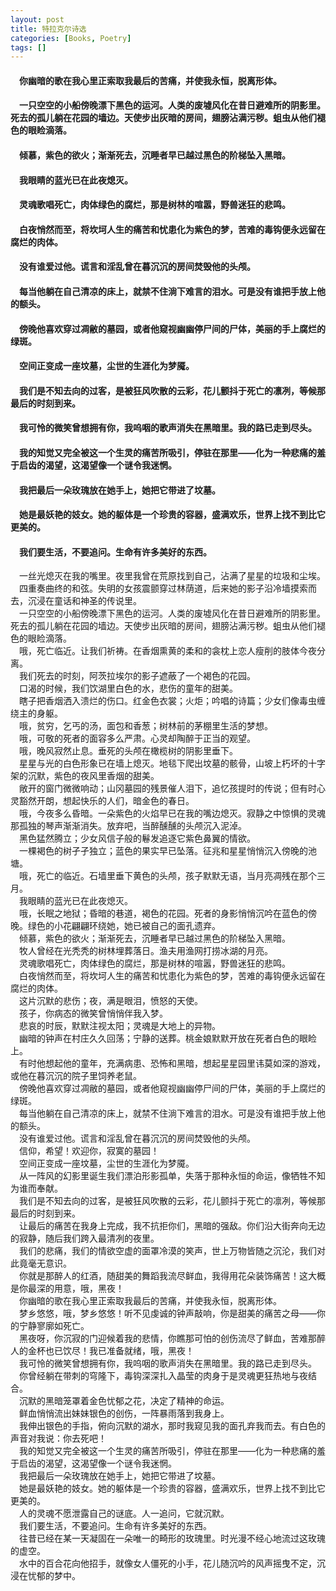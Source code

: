 ```yaml
---
layout: post
title: 特拉克尔诗选
categories: [Books, Poetry]
tags: []
---
```

#### &#8195;你幽暗的歌在我心里正索取我最后的苦痛，并使我永恒，脱离形体。             
#### &#8195;一只空空的小船傍晚漂下黑色的运河。人类的废墟风化在昔日避难所的阴影里。死去的孤儿躺在花园的墙边。天使步出灰暗的房间，翅膀沾满污秽。蛆虫从他们褪色的眼睑滴落。            
#### &#8195;倾慕，紫色的欲火；渐渐死去，沉睡者早已越过黑色的阶梯坠入黑暗。               
#### &#8195;我眼睛的蓝光已在此夜熄灭。               
#### &#8195;灵魂歌唱死亡，肉体绿色的腐烂，那是树林的喧嚣，野兽迷狂的悲鸣。          
#### &#8195;白夜悄然而至，将坎坷人生的痛苦和忧患化为紫色的梦，苦难的毒钩便永远留在腐烂的肉体。              
#### &#8195;没有谁爱过他。谎言和淫乱曾在暮沉沉的房间焚毁他的头颅。              
#### &#8195;每当他躺在自己清凉的床上，就禁不住淌下难言的泪水。可是没有谁把手放上他的额头。               
#### &#8195;傍晚他喜欢穿过凋敝的墓园，或者他窥视幽幽停尸间的尸体，美丽的手上腐烂的绿斑。              
#### &#8195;空间正变成一座坟墓，尘世的生涯化为梦魇。               
#### &#8195;我们是不知去向的过客，是被狂风吹散的云彩，花儿颤抖于死亡的凛冽，等候那最后的时刻到来。               
#### &#8195;我可怜的微笑曾想拥有你，我呜咽的歌声消失在黑暗里。我的路已走到尽头。               
#### &#8195;我的知觉又完全被这一个生灵的痛苦所吸引，停驻在那里——化为一种悲痛的羞于启齿的渴望，这渴望像一个谜令我迷惘。               
#### &#8195;我把最后一朵玫瑰放在她手上，她把它带进了坟墓。               
#### &#8195;她是最妖艳的妓女。她的躯体是一个珍贵的容器，盛满欢乐，世界上找不到比它更美的。               
#### &#8195;我们要生活，不要追问。生命有许多美好的东西。             
<!-- more -->
&#8195;一丝光熄灭在我的嘴里。夜里我曾在荒原找到自己，沾满了星星的垃圾和尘埃。               
&#8195;四重奏曲终的和弦。失明的女孩震颤穿过林荫道，后来她的影子沿冷墙摸索而去，沉浸在童话和神圣的传说里。               
&#8195;一只空空的小船傍晚漂下黑色的运河。人类的废墟风化在昔日避难所的阴影里。死去的孤儿躺在花园的墙边。天使步出灰暗的房间，翅膀沾满污秽。蛆虫从他们褪色的眼睑滴落。               
&#8195;哦，死亡临近。让我们祈祷。在香烟熏黄的柔和的衾枕上恋人瘦削的肢体今夜分离。               
&#8195;我们死去的时刻，阿茨拉埃尔的影子遮蔽了一个褐色的花园。               
&#8195;口渴的时候，我们饮湖里白色的水，悲伤的童年的甜美。               
&#8195;瞎子把香烟洒入溃烂的伤口。红金色衣裳；火炬；吟唱的诗篇；少女们像毒虫缠绕主的身躯。               
&#8195;哦，贫穷，乞丐的汤，面包和香葱；树林前的茅棚里生活的梦想。               
&#8195;哦，可敬的死者的面容多么严肃。心灵却陶醉于正当的观望。               
&#8195;哦，晚风寂然止息。垂死的头颅在橄榄树的阴影里垂下。               
&#8195;星星与光的白色形象已在墙上熄灭。地毯下爬出坟墓的骸骨，山坡上朽坏的十字架的沉默，紫色的夜风里香烟的甜美。              
&#8195;敞开的窗门微微响动；山冈墓园的残景催人泪下，追忆孩提时的传说；但有时心灵豁然开朗，想起快乐的人们，暗金色的春日。               
&#8195;哦，今夜多么昏暗。一朵紫色的火焰早已在我的嘴边熄灭。寂静之中惊惧的灵魂那孤独的琴声渐渐消失。放弃吧，当醉醺醺的头颅沉入泥淖。               
&#8195;黑色猛然腾立；少女风信子般的鬈发追逐它紫色鼻翼的情欲。               
&#8195;一棵褐色的树孑孑独立；蓝色的果实早已坠落。征兆和星星悄悄沉入傍晚的池塘。               
&#8195;哦，死亡的临近。石墙里垂下黄色的头颅，孩子默默无语，当月亮凋残在那个三月。               
&#8195;我眼睛的蓝光已在此夜熄灭。               
&#8195;哦，长眠之地狱；昏暗的巷道，褐色的花园。死者的身影悄悄沉吟在蓝色的傍晚。绿色的小花翩翩环绕她，她已被自己的面孔遗弃。               
&#8195;倾慕，紫色的欲火；渐渐死去，沉睡者早已越过黑色的阶梯坠入黑暗。               
&#8195;牧人曾经在光秃秃的树林埋葬落日。渔夫用渔网打捞冰湖的月亮。               
&#8195;灵魂歌唱死亡，肉体绿色的腐烂，那是树林的喧嚣，野兽迷狂的悲鸣。               
&#8195;白夜悄然而至，将坎坷人生的痛苦和忧患化为紫色的梦，苦难的毒钩便永远留在腐烂的肉体。               
&#8195;这片沉默的悲伤；夜，满是眼泪，愤怒的天使。               
&#8195;孩子，你病态的微笑曾悄悄伴我入梦。               
&#8195;悲哀的时辰，默默注视太阳；灵魂是大地上的异物。               
&#8195;幽暗的钟声在村庄久久回荡；宁静的送葬。桃金娘默默开放在死者白色的眼睑上。               
&#8195;有时他想起他的童年，充满病患、恐怖和黑暗，想起星星园里讳莫如深的游戏，或他在暮沉沉的院子里饲养老鼠。               
&#8195;傍晚他喜欢穿过凋敝的墓园，或者他窥视幽幽停尸间的尸体，美丽的手上腐烂的绿斑。               
&#8195;每当他躺在自己清凉的床上，就禁不住淌下难言的泪水。可是没有谁把手放上他的额头。               
&#8195;没有谁爱过他。谎言和淫乱曾在暮沉沉的房间焚毁他的头颅。           
&#8195;信仰，希望！欢迎你，寂寞的墓园！               
&#8195;空间正变成一座坟墓，尘世的生涯化为梦魇。                 
&#8195;从一阵风的幻影里诞生我们漂泊形影孤单，失落于那种永恒的命运，像牺牲不知为谁而奉献。               
&#8195;我们是不知去向的过客，是被狂风吹散的云彩，花儿颤抖于死亡的凛冽，等候那最后的时刻到来。               
&#8195;让最后的痛苦在我身上完成，我不抗拒你们，黑暗的强敌。你们沿大街奔向无边的寂静，随后我们跨入最清冽的夜里。               
&#8195;我们的悲痛，我们的情欲空虚的面罩冷漠的笑声，世上万物皆随之沉沦，我们对此竟毫无意识。               
&#8195;你就是那醉人的红酒，随甜美的舞蹈我流尽鲜血，我得用花朵装饰痛苦！这大概是你最深的用意，哦，黑夜！               
&#8195;你幽暗的歌在我心里正索取我最后的苦痛，并使我永恒，脱离形体。               
&#8195;梦乡悠悠，哦，梦乡悠悠！听不见虔诚的钟声敲响，你是甜美的痛苦之母——你的宁静寥廓如死亡。               
&#8195;黑夜呀，你沉寂的门迎候着我的悲情，你瞧那可怕的创伤流尽了鲜血，苦难那醉人的金杯也已饮尽！我已准备就绪，哦，黑夜！               
&#8195;我可怜的微笑曾想拥有你，我呜咽的歌声消失在黑暗里。我的路已走到尽头。               
&#8195;你曾经躺在带刺的穹隆下，毒钩深深扎入晶莹的肉身于是灵魂更狂热地与夜结合。               
&#8195;沉默的黑暗笼罩着金色忧郁之花，决定了精神的命运。                
&#8195;鲜血悄悄流出妹妹银色的创伤，一阵暴雨落到我身上。               
&#8195;我伸出银色的手指，俯向沉默的湖水，那时我窥见我的面孔弃我而去。有白色的声音对我说：你去死吧！               
&#8195;我的知觉又完全被这一个生灵的痛苦所吸引，停驻在那里——化为一种悲痛的羞于启齿的渴望，这渴望像一个谜令我迷惘。               
&#8195;我把最后一朵玫瑰放在她手上，她把它带进了坟墓。               
&#8195;她是最妖艳的妓女。她的躯体是一个珍贵的容器，盛满欢乐，世界上找不到比它更美的。               
&#8195;人的灵魂不愿泄露自己的谜底。人一追问，它就沉默。               
&#8195;我们要生活，不要追问。生命有许多美好的东西。               
&#8195;往昔已经在某一天凝固在一朵唯一的畸形的玫瑰里。时光漫不经心地流过这玫瑰的虚空。               
&#8195;水中的百合花向他招手，就像女人僵死的小手，花儿随沉吟的风声摇曳不定，沉浸在忧郁的梦中。               
